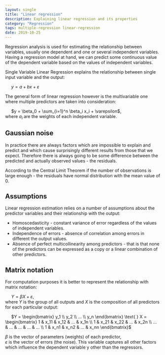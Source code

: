 ```yaml
---
layout: single
title: "Linear regression"
description: Explaining linear regression and its properties
category: "Regression"
tags: multiple-regression linear-regression
date: 2019-10-25
---
```


Regression analysis is used for estimating the relationship between variables, usually one dependent and one or several independent variables. Having a regression model at hand, we can predict some continuous value of the dependent variable based on the values of independent variables.

Single Variable Linear Regression explains the relationship between single input variable and the output:

&nbsp;&nbsp;&nbsp;&nbsp;
$y = a + bx + \varepsilon$

The general form of linear regression however is the multivariable one where multiple predictors are taken into consideration:

&nbsp;&nbsp;&nbsp;&nbsp;
$y = \beta_0 + \sum_{i=1}^n \beta_i x_i + \varepsilon$,<br>
where $a_i$ are the weights of each independent variable.

## Gaussian noise

In practice there are always factors which are impossible to explain and predict and which cause surprisingly different results from those that we expect. Therefore there is always going to be some difference between the predicted and actually observed values - the residuals.

According to the Central Limit Theorem if the number of observations is large enough - the residuals have normal distribution with the mean value of 0.

## Assumptions

Linear regression estimation relies on a number of assumptions about the predictor variables and their relationship with the output:

* Homoscedasticity - constant variance of error regardless of the values of independent variables.
* Independence of errors - absence of correlation among errors in different the output values.
* Absence of perfect multicollinearity among predictors - that is that none of the predictors can be expressed as a copy or a linear combination of other predictors.

## Matrix notation

For computation purposes it is better to represent the relationship with matrix notation:

&nbsp;&nbsp;&nbsp;&nbsp;
$Y = \beta X + \varepsilon$,<br>
where $Y$ is the group of all outputs and $X$ is the composition of all predictors for each particular output:

&nbsp;&nbsp;&nbsp;&nbsp;
$Y = \begin{bmatrix}
y_1 \\
y_2 \\
... \\
y_n
\end{bmatrix}
\text{ }
X = \begin{bmatrix}
1 & x_11 & x_12 & ... & x_1n \\
1 & x_21 & x_22 & ... & x_2n \\
... & ... & ... & ... & ... \\
1 & x_n1 & x_n2 & ... & x_nn
\end{bmatrix}$

$\beta$ is the vector of parameters (weights) of each predictor,<br>
$\varepsilon$ is the vector of errors (the noise). This variable captures all other factors which influence the dependent variable y other than the regressors.
